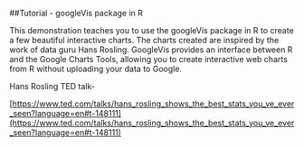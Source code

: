 ##Tutorial - googleVis package in R


This demonstration teaches you to use the googleVis package in R to create a few beautiful interactive charts. The charts created are inspired by the work of data guru Hans Rosling. GoogleVis provides an interface between R and the Google Charts Tools, allowing you to create interactive web charts from R without uploading your data to Google. 

Hans Rosling TED talk-

[https://www.ted.com/talks/hans_rosling_shows_the_best_stats_you_ve_ever_seen?language=en#t-148111](https://www.ted.com/talks/hans_rosling_shows_the_best_stats_you_ve_ever_seen?language=en#t-148111)
